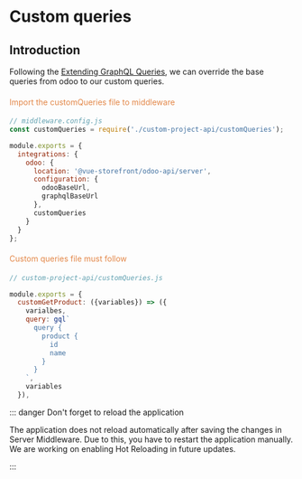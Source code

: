 # Custom queries

## Introduction
Following the [Extending GraphQL Queries](https://docs.vuestorefront.io/v2/composition/extending-graphql-queries.html), we can override the base queries from odoo to our custom queries.




#### <span style="color:#E38748; font-weight: 400;">Import the customQueries file to middleware</span>

```js
// middleware.config.js
const customQueries = require('./custom-project-api/customQueries');

module.exports = {
  integrations: {
    odoo: {
      location: '@vue-storefront/odoo-api/server',
      configuration: {
        odooBaseUrl,
        graphqlBaseUrl
      },
      customQueries
    }
  }
};

```

#### <span style="color:#E38748; font-weight: 400;">Custom queries file must follow</span>

```js
// custom-project-api/customQueries.js

module.exports = {
  customGetProduct: ({variables}) => ({
    varialbes,
    query: gql`
      query { 
        product {
          id
          name
        } 
      }
    `,
    variables
  }),

```


::: danger Don't forget to reload the application

The application does not reload automatically after saving the changes in Server Middleware. Due to this, you have to restart the application manually. We are working on enabling Hot Reloading in future updates.

:::
